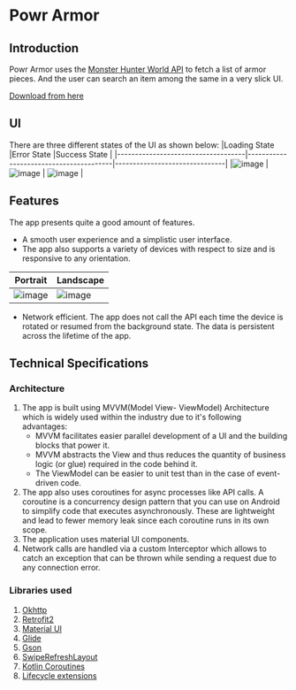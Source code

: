 # Powr Armor

## Introduction
Powr Armor uses the [Monster Hunter World API](https://docs.mhw-db.com/#introduction) to fetch a list of armor pieces. And the user can search an item among the same in a very slick UI.

[Download from here](https://drive.google.com/file/d/1mUBYVdnwbLnWCU8Xw5E5zkPK8bm41jQR/view?usp=sharing)

## UI

There are three different states of the UI as shown below:
|Loading State                       |Error State                             |Success State                  |
|------------------------------------|----------------------------------------|-------------------------------|
|![image](https://user-images.githubusercontent.com/19891009/187033388-4af58be6-971b-49ff-bb95-0696a3cb3079.png) | ![image](https://user-images.githubusercontent.com/19891009/187033409-e896ace1-80a9-46a2-b4a4-c642e1462895.png) | ![image](https://user-images.githubusercontent.com/19891009/187033441-0e94979b-4379-40b4-acd1-6e534bf10f65.png) |

## Features
The app presents quite a good amount of features.
- A smooth user experience and a simplistic user interface. 
- The app also supports a variety of devices with respect to size and 
is responsive to any orientation.

|Portrait                       |Landscape                             |
|-------------------------------|--------------------------------------|
|![image](https://user-images.githubusercontent.com/19891009/187033477-588bfffd-1b67-44e0-8872-12d02ecc3c4a.png) |![image](https://user-images.githubusercontent.com/19891009/187033494-425e7f32-8f39-4199-b304-dc75ed23a6ac.png) |
- Network efficient. The app does not call the API each time the device is rotated
or resumed from the background state. The data is persistent across the lifetime of the 
app.

## Technical Specifications

### Architecture
1. The app is built using MVVM(Model View- ViewModel) Architecture which is widely used within the industry due to it's following advantages:
    - MVVM facilitates easier parallel development of a UI and the building blocks that power it.
    - MVVM abstracts the View and thus reduces the quantity of business logic (or glue) required in the code behind it.
    - The ViewModel can be easier to unit test than in the case of event-driven code.
2. The app also uses coroutines for async processes like API calls. A coroutine is a concurrency design pattern that you can use on Android
to simplify code that executes asynchronously. These are lightweight and lead to fewer memory leak since each coroutine runs in its own scope.
3. The application uses material UI components.
4. Network calls are handled via a custom Interceptor which allows to catch an exception that can be thrown while sending a request due to
any connection error.

### Libraries used
1. [Okhttp](https://square.github.io/okhttp/)
2. [Retrofit2](https://square.github.io/retrofit/)
3. [Material UI](https://material.io/)
4. [Glide](https://github.com/bumptech/glide)
5. [Gson](https://github.com/google/gson)
6. [SwipeRefreshLayout](https://developer.android.com/jetpack/androidx/releases/swiperefreshlayout)
7. [Kotlin Coroutines](https://developer.android.com/kotlin/coroutines)
8. [Lifecycle extensions](https://developer.android.com/jetpack/androidx/releases/lifecycle)

